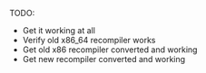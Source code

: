 TODO:
- Get it working at all
- Verify old x86_64 recompiler works
- Get old x86 recompiler converted and working
- Get new recompiler converted and working
